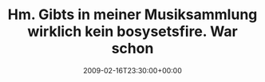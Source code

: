 ---
retweeted: false
source: <a href="http://twitter.com" rel="nofollow">Twitter Web Client</a>
entities:
  hashtags: []
  symbols: []
  user_mentions: []
  urls: []
display_text_range:
- '0'
- '101'
favorite_count: '0'
id_str: '1217062807'
truncated: false
retweet_count: '0'
id: '1217062807'
created_at: Mon Feb 16 23:30:00 +0000 2009
favorited: false
full_text: Hm. Gibts in meiner Musiksammlung wirklich kein bosysetsfire. War schon
  davor, Amarok neu zu starten.
lang: de
tags:
- pesos/twitter
date: '2009-02-16T23:30:00+00:00'
src: https://twitter.com/bascht/status/1217062807
original_url: https://twitter.com/bascht/status/1217062807
type: twitter_tweet
text: Hm. Gibts in meiner Musiksammlung wirklich kein bosysetsfire. War schon davor,
  Amarok neu zu starten.
title: Hm. Gibts in meiner Musiksammlung wirklich kein bosysetsfire. War schon

---